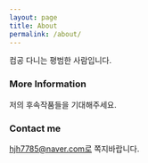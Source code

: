```yaml
---
layout: page
title: About
permalink: /about/
---
```


컴공 다니는 평범한 사람입니다.

### More Information

저의 후속작품들을 기대해주세요.


### Contact me

hjh7785@naver.com로 쪽지바랍니다.
